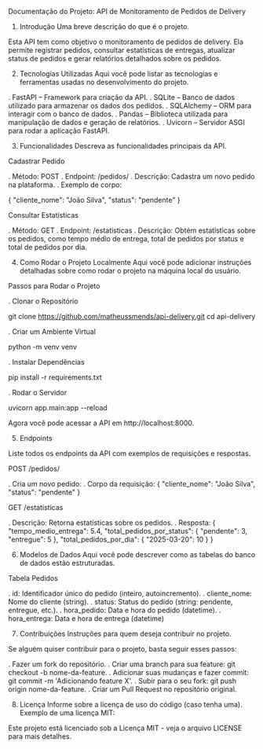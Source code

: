 Documentação do Projeto: API de Monitoramento de Pedidos de Delivery

1. Introdução
Uma breve descrição do que é o projeto.

Esta API tem como objetivo o monitoramento de pedidos de delivery. Ela permite registrar pedidos, consultar estatísticas de entregas, atualizar status de pedidos e gerar relatórios detalhados sobre os pedidos.

2. Tecnologias Utilizadas
Aqui você pode listar as tecnologias e ferramentas usadas no desenvolvimento do projeto.

. FastAPI – Framework para criação da API.
. SQLite – Banco de dados utilizado para armazenar os dados dos pedidos.
. SQLAlchemy – ORM para interagir com o banco de dados.
. Pandas – Biblioteca utilizada para manipulação de dados e geração de relatórios.
. Uvicorn – Servidor ASGI para rodar a aplicação FastAPI.

3. Funcionalidades
Descreva as funcionalidades principais da API.

Cadastrar Pedido

. Método: POST
. Endpoint: /pedidos/
. Descrição: Cadastra um novo pedido na plataforma.
. Exemplo de corpo:

{
  "cliente_nome": "João Silva",
  "status": "pendente"
}

Consultar Estatísticas 

. Método: GET
. Endpoint: /estatisticas
. Descrição: Obtém estatísticas sobre os pedidos, como tempo médio de entrega, total de pedidos por status e total de pedidos por dia.

4. Como Rodar o Projeto Localmente
Aqui você pode adicionar instruções detalhadas sobre como rodar o projeto na máquina local do usuário.

Passos para Rodar o Projeto

. Clonar o Repositório

git clone https://github.com/matheussmends/api-delivery.git
cd api-delivery

. Criar um Ambiente Virtual

python -m venv venv

. Instalar Dependências

pip install -r requirements.txt

. Rodar o Servidor

uvicorn app.main:app --reload

Agora você pode acessar a API em http://localhost:8000.

5. Endpoints

Liste todos os endpoints da API com exemplos de requisições e respostas.

POST /pedidos/

. Cria um novo pedido.
. Corpo da requisição:
{
  "cliente_nome": "João Silva",
  "status": "pendente"
}

GET /estatisticas

. Descrição: Retorna estatísticas sobre os pedidos.
. Resposta:
{
  "tempo_medio_entrega": 5.4,
  "total_pedidos_por_status": {
    "pendente": 3,
    "entregue": 5
  },
  "total_pedidos_por_dia": {
    "2025-03-20": 10
  }
}

6. Modelos de Dados
Aqui você pode descrever como as tabelas do banco de dados estão estruturadas.

Tabela Pedidos

. id: Identificador único do pedido (inteiro, autoincremento).
. cliente_nome: Nome do cliente (string).
. status: Status do pedido (string: pendente, entregue, etc.).
. hora_pedido: Data e hora do pedido (datetime).
. hora_entrega: Data e hora de entrega (datetime)

7. Contribuições
Instruções para quem deseja contribuir no projeto.

Se alguém quiser contribuir para o projeto, basta seguir esses passos:

. Fazer um fork do repositório.
. Criar uma branch para sua feature: git checkout -b nome-da-feature.
. Adicionar suas mudanças e fazer commit: git commit -m 'Adicionando feature X'.
. Subir para o seu fork: git push origin nome-da-feature.
. Criar um Pull Request no repositório original.

8. Licença
Informe sobre a licença de uso do código (caso tenha uma). Exemplo de uma licença MIT:

Este projeto está licenciado sob a Licença MIT - veja o arquivo LICENSE para mais detalhes.